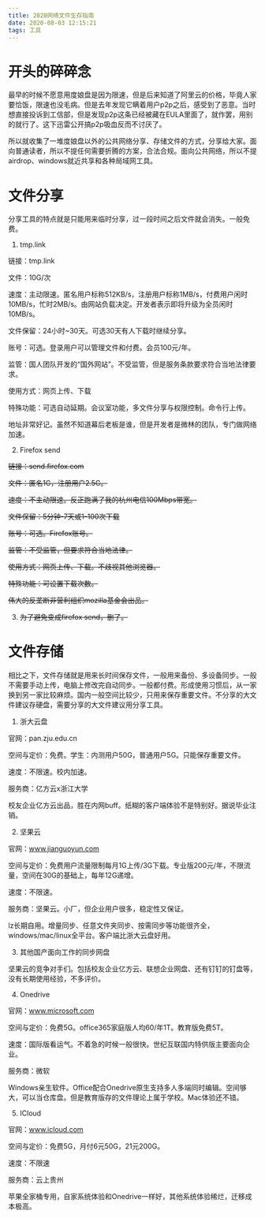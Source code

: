 ```yaml
---
title: 2020网络文件生存指南
date: 2020-08-03 12:15:21
tags: 工具
---
```


# 开头的碎碎念

最早的时候不愿意用度娘盘是因为限速，但是后来知道了阿里云的价格，毕竟人家要恰饭，限速也没毛病。但是去年发现它瞒着用户p2p之后，感受到了恶意。当时想直接投诉到工信部，但是发现p2p这条已经被藏在EULA里面了，就作罢，用别的就行了。这下迅雷公开搞p2p吸血反而不讨厌了。

所以就收集了一堆度娘盘以外的公共网络分享、存储文件的方式，分享给大家。面向普通读者，所以不提任何需要折腾的方案，合法合规。面向公共网络，所以不提airdrop、windows就近共享和各种局域网工具。

# 文件分享

分享工具的特点就是只能用来临时分享，过一段时间之后文件就会消失。一般免费。

1. tmp.link

链接：tmp.link

文件：10G/次

速度：主动限速。匿名用户标称512KB/s，注册用户标称1MB/s，付费用户闲时10MB/s，忙时2MB/s。由网站负载决定。开发者表示即将升级为全员闲时10MB/s。

文件保留：24小时~30天。可选30天有人下载时继续分享。

账号：可选。登录用户可以管理文件和付费。会员100元/年。

监管：国人团队开发的“国外网站”。不受监管，但是服务条款要求符合当地法律要求。

使用方式：网页上传、下载

特殊功能：可选自动延期。会议室功能，多文件分享与权限控制。命令行上传。

地址非常好记。虽然不知道幕后老板是谁，但是开发者是微林的团队，专门做网络加速。

2. Firefox send

~~链接：send.firefox.com~~

~~文件：匿名1G，注册用户2.5G。~~

~~速度：不主动限速。反正跑满了我的杭州电信100Mbps带宽。~~

~~文件保留：5分钟-7天或1-100次下载~~

~~账号：可选。Firefox账号。~~

~~监管：不受监管，但要求符合当地法律。~~

~~使用方式：网页上传、下载。不歧视其他浏览器。~~

~~特殊功能：可设置下载次数。~~

~~伟大的反垄断非营利组织mozilla基金会出品。~~

3. ~~为了避免变成firefox send，删了。~~

# 文件存储

相比之下，文件存储就是用来长时间保存文件，一般用来备份、多设备同步。一般不需要手动上传，电脑上修改完自动同步。一般都付费。形成使用习惯后，从一家换到另一家比较麻烦。国内一般空间比较少，只用来保存重要文件。不分享的大文件建议存硬盘，需要分享的大文件建议用分享工具。

1. 浙大云盘

官网：pan.zju.edu.cn

空间与定价：免费。学生：内测用户50G，普通用户5G。只能保存重要文件。

速度：不限速。校内加速。

服务商：亿方云x浙江大学

校友企业亿方云出品，胜在内网buff。纸糊的客户端体验不是特别好。据说毕业注销。

2. 坚果云

官网：www.jianguoyun.com

空间与定价：免费用户流量限制每月1G上传/3G下载。专业版200元/年，不限流量，空间在30G的基础上，每年12G递增。

速度：不限速。

服务商：坚果云。小厂，但企业用户很多，稳定性又保证。

lz长期自用。增量同步、任意文件夹同步、按需同步等功能很齐全，windows/mac/linux全平台。客户端比浙大云盘好用。

3. 其他国产面向工作的同步网盘

坚果云的竞争对手们。包括校友企业亿方云、联想企业网盘、还有钉钉的钉盘等，没有长期使用经验，不多评价。

4. Onedrive

官网：www.microsoft.com

空间与定价：免费5G。office365家庭版人均60/年1T。教育版免费5T。

速度：国际版看运气。不着急的时候一般很快。世纪互联国内特供版主要面向企业。

服务商：微软

Windows亲生软件。Office配合Onedrive原生支持多人多端同时编辑。空间够大，可以当仓库盘。但是教育版存的文件理论上属于学校。Mac体验还不错。

5. ICloud

官网：www.icloud.com

空间与定价：免费5G，月付6元50G，21元200G。

速度：不限速

服务商：云上贵州

苹果全家桶专用，自家系统体验和Onedrive一样好，其他系统体验稀烂，迁移成本极高。